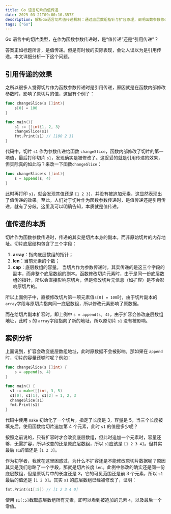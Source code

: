 ```yaml
---
title: Go 语言切片的值传递
date: 2025-03-21T09:00:10.357Z
description: 解析Go语言切片值传递机制：通过底层数组指针与扩容原理，阐明函数参数修改对原数据的影响边界，解决开发中的常见理解误区。
tags: ["Go"]
---
```


Go 语言中的切片类型，在作为函数参数传递时，是“值传递”还是“引用传递”？

<!-- more -->

答案正如标题所言，是值传递。但是有时候的实际表现，会让人误以为是引用传递。本文详细分析一下这个问题。

## 引用传递的效果

之所以很多人觉得切片作为函数参数传递时是引用传递，原因就是在函数内部修改参数时，影响了原切片的值，这里有个例子：

```go
func changeSlice(s []int){
    s[0] = 100
}

func main(){
    s1 := []int{1, 2, 3}
    changeSlice(s1)
    fmt.Print(s1) // [100 2 3]
}
```

代码中，切片 `s1` 作为参数传递给函数 `changeSlice`，函数内部修改了切片的第一项值，最后打印切片 `s1`，发现确实是被修改了。这妥妥的就是引用传递的效果，但实际真的如此吗？来改一下函数`changeSlice`：

```go
func changeSlice(s []int){
	s = append(s, 4)
}
```

此时再打印 `s1`，就会发现其值还是 `[1 2 3]`，并没有被追加元素，这显然表现出了值传递的效果。至此，人们对于切片作为函数参数传递时，是值传递还是引用传递，就有了分歧。这里我可以明确告知，本质就是值传递。

## 值传递的本质

切片作为函数参数传递时，传递的其实是切片本身的副本，而非原始切片的内存地址。切片底层结构包含了三个字段：

1. **array**：指向底层数组的指针；
2. **len**：当前元素的个数；
3. **cap**：底层数组的容量。
   当切片作为参数传递时，其实传递的是这三个字段的副本，而非整个底层数组的副本。函数修改切片元素时，由于是同一份底层数组的指针，所以会直接影响原切片，但是修改切片元信息（如扩容）是不会影响原切片的。

所以上面例子中，直接修改切片第一项元素值`s[0] = 100`时，由于切片副本的 `array`字段与原切片指向同一底层数组，所以修改元素影响了原数据。

而在给切片副本扩容时，即上例中 `s = append(s, 4)`，由于扩容会修改底层数组地址，此时 `s` 的 `array`字段指向了新的地址，所以原切片 `s1` 没有被影响。

## 案例分析

上面说到，扩容会改变底层数组地址，此时原数据不会被影响。那如果在 `append` 时，切片的容量还够时呢？例如：

```go
func changeSlice(s []int) {
	s = append(s, 4)
}

func main() {
  s1 := make([]int, 3, 5)
  s1[0], s1[1], s1[2] = 1, 2, 3
  changeSlice(s1)
  fmt.Print(s1)
}
```

代码中使用 `make` 初始化了一个切片，指定了长度是 3，容量是 5，当三个长度被填充后，使用函数给切片追加第 4 个元素，此时 `s1` 的值是多少呢？

按照之前说的，只有扩容时才会改变底层数组，但此时追加一个元素时，容量还够，无需扩容，所以改变的还是原底层数组，所以 `s1`应该是 `[1 2 3 4]`。但其实最后 `s1`的值还是 `[1 2 3]`。

作为初学者，我就在这里困惑过，为什么不扩容还是不能修改原切片数据呢？原因其实是我们忽略了一个字段，那就是切片长度 `len`。此例中修改的确实还是同一份底层数组，但是原切片中的长度还是 3，它的可见范围还是前 3 个元素，所以 `s1` 最后的值还是 `[1 2 3]`。其实 `s1` 的底层数组已经被修改了，证明：

```go
fmt.Print(s1[:5]) // [1 2 3 4 0]
```

使用 `s1[:5]`截取底层数组所有元素，即可以看到被追加的元素 `4`，以及最后一个零值。
